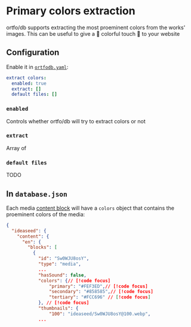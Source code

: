 # Primary colors extraction

ortfo/db supports extracting the most proeminent colors from the works' images. This can be useful to give a 🎀 colorful touch 🎀 to your website

## Configuration

Enable it in [`ortfodb.yaml`](/db/configuration.md):

```yaml
extract colors:
  enabled: true
  extract: []
  default files: []
```

### `enabled`

Controls whether ortfo/db will try to extract colors or not

### `extract`

Array of

### `default files`

TODO

## In `database.json`

Each media [content block](/db/your-first-description-file.md#blocks) will have a `colors` object that contains the proeminent colors of the media:

```json
{
  "ideaseed": {
    "content": {
      "en": {
        "blocks": [
          {
            "id": "Sw0WJU8osY",
            "type": "media",
            ...
            "hasSound": false,
            "colors": {// [!code focus]
                "primary": "#FEF3ED",// [!code focus]
                "secondary": "#858585",// [!code focus]
                "tertiary": "#FCC696" // [!code focus]
            }, // [!code focus]
            "thumbnails": {
                "100": "ideaseed/Sw0WJU8osY@100.webp",
            ...
```
